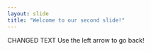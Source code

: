 ```yaml
---
layout: slide
title: "Welcome to our second slide!"
---
```

CHANGED TEXT
Use the left arrow to go back!
